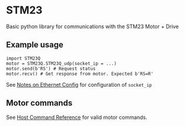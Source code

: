 # STM23

Basic python library for communications with the STM23 Motor + Drive

## Example usage

```
import STM23Q
motor = STM23Q.STM23Q_udp(socket_ip = ...)
motor.send(b'RS') # Request status 
motor.recv() # Get response from motor. Expected b'RS=R'
```

See [Notes on Ethernet Config](docs/Notes-On-Ethernet-Config.md) for configuration of `socket_ip`

## Motor commands

See [Host Command Reference](docs/Host-Command-Reference_920-0002W_0.pdf) for valid motor commands.

